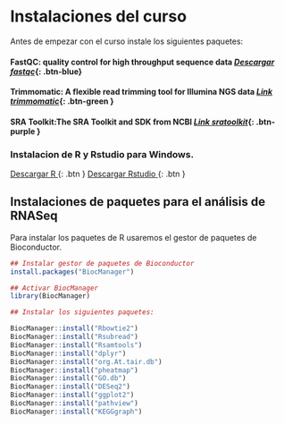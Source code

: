 Instalaciones del curso
===========
Antes de empezar con el curso instale los siguientes paquetes:

#### FastQC: quality control for high throughput sequence data [_Descargar fastqc_](https://www.bioinformatics.babraham.ac.uk/projects/fastqc/fastqc_v0.11.9.zip){: .btn-blue}

#### Trimmomatic: A flexible read trimming tool for Illumina NGS data [_Link trimmomatic_](http://www.usadellab.org/cms/uploads/supplementary/Trimmomatic/Trimmomatic-0.39.zip){: .btn-green }  

#### SRA Toolkit:The SRA Toolkit and SDK from NCBI [_Link sratoolkit_](https://ftp-trace.ncbi.nlm.nih.gov/sra/sdk/2.11.1/sratoolkit.2.11.1-win64.zip){: .btn-purple }

### Instalacion de R y Rstudio para Windows.


[Descargar R ](https://cran.r-project.org/src/base/R-4/R-4.1.1.tar.gz){: .btn } [Descargar Rstudio ](https://download1.rstudio.org/desktop/windows/RStudio-1.4.1717.exe){: .btn } 

## Instalaciones de paquetes para el análisis de RNASeq

Para instalar los paquetes de R usaremos el gestor de paquetes de Bioconductor.

```r
## Instalar gestor de paquetes de Bioconductor
install.packages("BiocManager")

## Activar BiocManager
library(BiocManager)
```

```r
## Instalar los siguientes paquetes:

BiocManager::install("Rbowtie2")
BiocManager::install("Rsubread")
BiocManager::install("Rsamtools")
BiocManager::install("dplyr")
BiocManager::install("org.At.tair.db")
BiocManager::install("pheatmap")
BiocManager::install("GO.db")
BiocManager::install("DESeq2")
BiocManager::install("ggplot2")
BiocManager::install("pathview")
BiocManager::install("KEGGgraph")

```  

